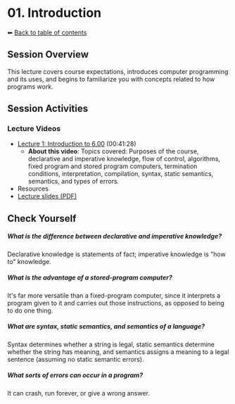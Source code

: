 # 01. Introduction

⬅ [Back to table of contents](https://github.com/ericdouglas/MIT-computer-science/tree/master/archives/01-introduction-to-computer-science-and-programming#table-of-contents)

## Session Overview

This lecture covers course expectations, introduces computer programming and its uses, and begins to familiarize you with concepts related to how programs work.

## Session Activities

### Lecture Videos

* [Lecture 1: Introduction to 6.00](http://ocw.mit.edu/courses/electrical-engineering-and-computer-science/6-00sc-introduction-to-computer-science-and-programming-spring-2011/unit-1/lecture-1-introduction-to-6.00/#?w=535) (00:41:28)
  * **About this video**: Topics covered: Purposes of the course, declarative and imperative knowledge, flow of control, algorithms, fixed program and stored program computers, termination conditions, interpretation, compilation, syntax, static semantics, semantics, and types of errors.
* Resources
 * [Lecture slides (PDF)](http://ocw.mit.edu/courses/electrical-engineering-and-computer-science/6-00sc-introduction-to-computer-science-and-programming-spring-2011/unit-1/lecture-1-introduction-to-6.00/MIT6_00SCS11_lec01_slides.pdf)
 
## Check Yourself

##### What is the difference between declarative and imperative knowledge?

Declarative knowledge is statements of fact; imperative knowledge is "how to" knowledge.

##### What is the advantage of a stored-program computer?

It's far more versatile than a fixed-program computer, since it interprets a program given to it and carries out those instructions, as opposed to being to do one thing.

##### What are syntax, static semantics, and semantics of a language?

Syntax determines whether a string is legal, static semantics determine whether the string has meaning, and semantics assigns a meaning to a legal sentence (assuming no static semantic errors).

##### What sorts of errors can occur in a program?
It can crash, run forever, or give a wrong answer.
